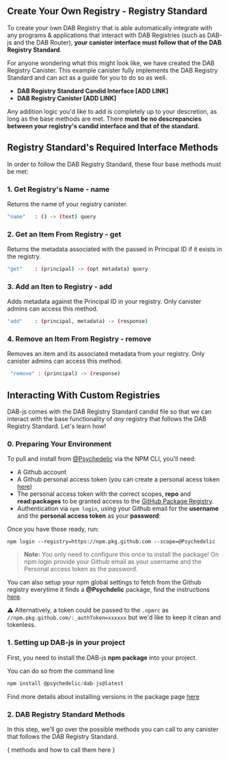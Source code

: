 ## Create Your Own Registry - Registry Standard

To create your own DAB Registry that is able automatically integrate with any programs & applications that interact with DAB Registries (such as DAB-js and the DAB Router), **your canister interface must follow that of the DAB Registry Standard**.

For anyone wondering what this might look like, we have created the DAB Registry Canister. This example canister fully implements the DAB Registry Standard and can act as a guide for you to do so as well.

- **DAB Registry Standard Candid Interface [ADD LINK]**
- **DAB Registry Canister [ADD LINK]**

Any addition logic you'd like to add is completely up to your descretion, as long as the base methods are met. There **must be no descrepancies between your registry's candid interface and that of the standard.**
## Registry Standard's Required Interface Methods
In order to follow the DAB Registry Standard, these four base methods must be met:
### 1. Get Registry's Name - name
Returns the name of your registry canister.

```bash
"name"   : () -> (text) query
```

### 2. Get an Item From Registry - get
Returns the metadata associated with the passed in Principal ID if it exists in the registry.

```bash
"get"    : (principal) -> (opt metadata) query
```

### 3. Add an Iten to Registry - add 
Adds metadata against the Principal ID in your registry. Only canister admins can access this method. 

```bash
"add"    : (principal, metadata) -> (response)
```

### 4. Remove an Item From Registry - remove
Removes an item and its associated metadata from your registry. Only canister admins can access this method.

```bash
 "remove" : (principal) -> (response)
```

## Interacting With Custom Registries
DAB-js comes with the DAB Registry Standard candid file so that we can interact with the base functionality of *any* registry that follows the DAB Registry Standard. Let's learn how!

### 0. Preparing Your Environment

To pull and install from [@Psychedelic](https://github.com/psychedelic) via the NPM CLI, you'll need:

- A Github account
- A Github personal access token (you can create a personal acess token [here](https://github.com/settings/tokens))
- The personal access token with the correct scopes, **repo** and **read:packages** to be granted access to the [GitHub Package Registry](https://docs.github.com/en/packages/working-with-a-github-packages-registry/working-with-the-npm-registry#authenticating-to-github-packages).
- Authentication via `npm login`, using your Github email for the **username** and the **personal access token** as your **password**:

Once you have those ready, run:

```
npm login --registry=https://npm.pkg.github.com --scope=@Psychedelic
```

> **Note:** You only need to configure this once to install the package!
    On npm login provide your Github email as your username and the Personal access token as the password.

You can also setup your npm global settings to fetch from the Github registry everytime it finds a **@Psychdelic** package, find the instructions [here](https://docs.npmjs.com/configuring-your-registry-settings-as-an-npm-enterprise-user).

⚠️ Alternatively, a token could be passed to the `.npmrc` as `//npm.pkg.github.com/:_authToken=xxxxxx` but we'd like to keep it clean and tokenless.

### 1. Setting up DAB-js in your project

First, you need to install the DAB-js **npm package** into your project.

You can do so from the command line
```js
npm install @psychedelic/dab-js@latest
```

Find more details about installing versions in the package page [here](https://github.com/Psychedelic/DAB-js/packages/987540)

### 2. DAB Registry Standard Methods
In this step, we'll go over the possible methods you can call to any canister that follows the DAB Registry Standard.

{ methods and how to call them here }




